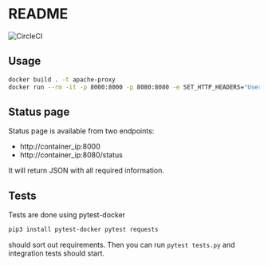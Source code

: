 # README

![CircleCI](https://circleci.com/gh/evilr00t/which-task.svg?style=svg&circle-token=78420d96ea29c9e5185dde6ea7542e385827f54a)


## Usage

```sh
docker build . -t apache-proxy
docker run --rm -it -p 8000:8000 -p 8080:8080 -e SET_HTTP_HEADERS="User-Agent: TechTest, X-Foo: Bar" -e UNSET_HTTP_HEADERS="Agent, Encoding" --name proxy apache-proxy
```

## Status page

Status page is available from two endpoints:
 * http://container_ip:8000
 * http://container_ip:8080/status

It will return JSON with all required information.

## Tests
Tests are done using pytest-docker

```sh
pip3 install pytest-docker pytest requests
```

should sort out requirements. Then you can run `pytest tests.py` and integration tests should start.